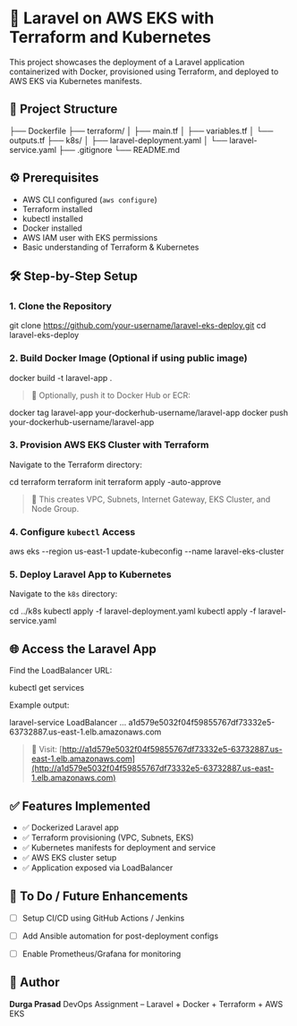 # 🚀 Laravel on AWS EKS with Terraform and Kubernetes

This project showcases the deployment of a Laravel application containerized with Docker, provisioned using Terraform, and deployed to AWS EKS via Kubernetes manifests.



## 📁 Project Structure



├── Dockerfile
├── terraform/
│   ├── main.tf
│   ├── variables.tf
│   └── outputs.tf
├── k8s/
│   ├── laravel-deployment.yaml
│   └── laravel-service.yaml
├── .gitignore
└── README.md





## ⚙️ Prerequisites

- AWS CLI configured (`aws configure`)
- Terraform installed
- kubectl installed
- Docker installed
- AWS IAM user with EKS permissions
- Basic understanding of Terraform & Kubernetes



## 🛠️ Step-by-Step Setup

### 1. Clone the Repository


git clone https://github.com/your-username/laravel-eks-deploy.git
cd laravel-eks-deploy




### 2. Build Docker Image (Optional if using public image)


docker build -t laravel-app .


> 🔁 Optionally, push it to Docker Hub or ECR:


docker tag laravel-app your-dockerhub-username/laravel-app
docker push your-dockerhub-username/laravel-app




### 3. Provision AWS EKS Cluster with Terraform

Navigate to the Terraform directory:


cd terraform
terraform init
terraform apply -auto-approve


> 📌 This creates VPC, Subnets, Internet Gateway, EKS Cluster, and Node Group.



### 4. Configure `kubectl` Access


aws eks --region us-east-1 update-kubeconfig --name laravel-eks-cluster




### 5. Deploy Laravel App to Kubernetes

Navigate to the `k8s` directory:


cd ../k8s
kubectl apply -f laravel-deployment.yaml
kubectl apply -f laravel-service.yaml




## 🌐 Access the Laravel App

Find the LoadBalancer URL:


kubectl get services


Example output:


laravel-service   LoadBalancer   ...   a1d579e5032f04f59855767df73332e5-63732887.us-east-1.elb.amazonaws.com


> 🎉 Visit: [http://a1d579e5032f04f59855767df73332e5-63732887.us-east-1.elb.amazonaws.com](http://a1d579e5032f04f59855767df73332e5-63732887.us-east-1.elb.amazonaws.com)


## ✅ Features Implemented

* ✅ Dockerized Laravel app
* ✅ Terraform provisioning (VPC, Subnets, EKS)
* ✅ Kubernetes manifests for deployment and service
* ✅ AWS EKS cluster setup
* ✅ Application exposed via LoadBalancer



## 🚧 To Do / Future Enhancements

* [ ] Setup CI/CD using GitHub Actions / Jenkins
* [ ] Add Ansible automation for post-deployment configs
* [ ] Enable Prometheus/Grafana for monitoring



## 🙌 Author

**Durga Prasad**
DevOps Assignment – Laravel + Docker + Terraform + AWS EKS

